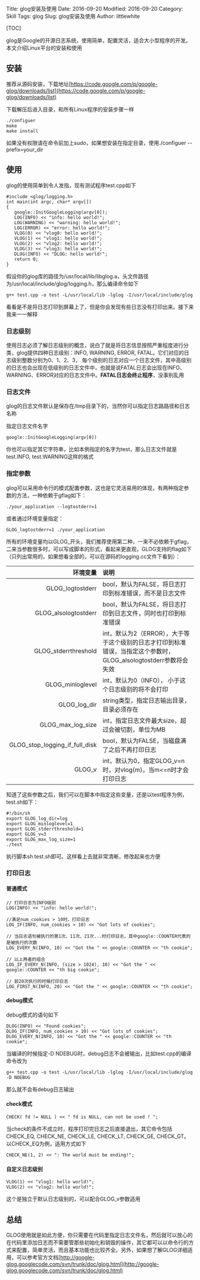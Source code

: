 Title: glog安装及使用
Date: 2016-09-20
Modified: 2016-09-20
Category: Skill
Tags: glog
Slug: glog安装及使用
Author: littlewhite

[TOC]

glog是Google的开源日志系统，使用简单，配置灵活，适合大小型程序的开发。本文介绍Linux平台的安装和使用

## 安装
推荐从源码安装，下载地址[https://code.google.com/p/google-glog/downloads/list](https://code.google.com/p/google-glog/downloads/list)

下载解压后进入目录，和所有Linux程序的安装步骤一样

    ./configuer
    make
    make install
    
如果没有权限请在命令前加上sudo，如果想安装在指定目录，使用./configuer --prefix=your_dir

## 使用
glog的使用简单到令人发指，现有测试程序test.cpp如下

    #include <glog/logging.h>
    int main(int argc, char* argv[])
    {
       google::InitGoogleLogging(argv[0]);
       LOG(INFO) << "info: hello world!";
       LOG(WARNING) << "warning: hello world!";
       LOG(ERROR) << "error: hello world!";
       VLOG(0) << "vlog0: hello world!";
       VLOG(1) << "vlog1: hello world!";
       VLOG(2) << "vlog2: hello world!";
       VLOG(3) << "vlog3: hello world!";
       DLOG(INFO) << "DLOG: hello world!";
       return 0;
    }
    
假设你的glog库的路径为/usr/local/lib/libglog.a，头文件路径为/usr/local/include/glog/logging.h，那么编译命令如下

    g++ test.cpp -o test -L/usr/local/lib -lglog -I/usr/local/include/glog
    
看看是不是将日志打印到屏幕上了，但是你会发现有些日志没有打印出来。接下来我来一一解释

### 日志级别
使用日志必须了解日志级别的概念，说白了就是将日志信息按照严重程度进行分类，glog提供四种日志级别：INFO, WARNING, ERROR, FATAL。它们对应的日志级别整数分别为0、1、2、3， 每个级别的日志对应一个日志文件，其中高级别的日志也会出现在低级别的日志文件中，也就是说FATAL日志会出现在INFO、WARNING、ERROR对应的日志文件中。**FATAL日志会终止程序**，没事别乱用

### 日志文件

glog的日志文件默认是保存在/tmp目录下的，当然你可以指定日志路路径和日志名称

指定日志文件名字

    google::InitGoogleLogging(argv[0])
    
你也可以指定其它字符串，比如本例指定的名字为test，那么日志文件就是test.INFO, test.WARNING这样的格式

### 指定参数
glog可以采用命令行的模式配置参数，这也是它灵活易用的体现，有两种指定参数的方法，一种依赖于gflag如下：

    ./your_application --logtostderr=1
    
或者通过环境变量指定：

    GLOG_logtostderr=1 ./your_application
    
所有的环境变量均以GLOG_开头，我们推荐使用第二种，一来不必依赖于gflag，二来当参数很多时，可以写成脚本的形式，看起来更直观，GLOG支持的flag如下（只列出常用的，如果想看全部的，可以在源码的logging.cc文件下看到）：

环境变量 | 说明
---: | :---
GLOG_logtostderr | bool，默认为FALSE，将日志打印到标准错误，而不是日志文件
GLOG_alsologtostderr | bool，默认为FALSE，将日志打印到日志文件，同时也打印到标准错误
GLOG_stderrthreshold | int，默认为2（ERROR），大于等于这个级别的日志才打印到标准错误，当指定这个参数时，GLOG_alsologtostderr参数将会失效
GLOG_minloglevel | int，默认为0（INFO）， 小于这个日志级别的将不会打印
GLOG\_log\_dir | string类型，指定日志输出目录，目录必须存在
GLOG\_max\_log\_size | int，指定日志文件最大size，超过会被切割，单位为MB
GLOG\_stop\_logging\_if\_full\_disk | bool，默认为FALSE，当磁盘满了之后不再打印日志
GLOG_v | int，默认为0，指定GLOG_v=n时，对vlog(m)，当m<=n时才会打印日志

知道了这些参数之后，我们可以在脚本中指定这些变量，还是以test程序为例，test.sh如下：

    #!/bin/sh
    export GLOG_log_dir=log
    export GLOG_minloglevel=1
    export GLOG_stderrthreshold=1
    export GLOG_v=3
    export GLOG_max_log_size=1
    ./test

执行脚本sh test.sh即可。这样看上去就非常清晰，修改起来也方便

### 打印日志

#### 普通模式

    // 打印日志为INFO级别
    LOG(INFO) << "info: hello world!";
    
    //满足num_cookies > 10时，打印日志
    LOG_IF(INFO, num_cookies > 10) << "Got lots of cookies";
    
    // 当日志语句被执行的第1次、11次、21次...时打印日志，其中google::COUNTER代表的是被执行的次数
    LOG_EVERY_N(INFO, 10) << "Got the " << google::COUNTER << "th cookie";
    
    // 以上两者的组合
    LOG_IF_EVERY_N(INFO, (size > 1024), 10) << "Got the " << google::COUNTER << "th big cookie";

    // 前20次执行的时候打印日志
    LOG_FIRST_N(INFO, 20) << "Got the " << google::COUNTER << "th cookie";


#### debug模式
debug模式的语句如下

    DLOG(INFO) << "Found cookies";
    DLOG_IF(INFO, num_cookies > 10) << "Got lots of cookies";
    DLOG_EVERY_N(INFO, 10) << "Got the " << google::COUNTER << "th cookie";

当编译的时候指定-D NDEBUG时，debug日志不会被输出，比如test.cpp的编译命令改为

    g++ test.cpp -o test -L/usr/local/lib -lglog -I/usr/local/include/glog -D NDEBUG

那么就不会有debug日志输出

#### check模式
    CHECK( fd != NULL ) << " fd is NULL, can not be used ! ";
    
当check的条件不成立时，程序打印完日志之后直接退出，其它命令包括CHECK_EQ, CHECK_NE, CHECK_LE, CHECK_LT, CHECK_GE, CHECK_GT。以CHECK_EQ为例，适用方式如下

    CHECK_NE(1, 2) << ": The world must be ending!";
    
#### 自定义日志级别
    VLOG(1) << "vlog1: hello world!";
    VLOG(2) << "vlog2: hello world!";
    
这个是独立于默认日志级别的，可以配合GLOG_v参数适用

## 总结
GLOG使用就是如此方便，你只需要在代码里指定日志文件名，然后就可以放心的在代码里添加日志而不需要管那些初始化和销毁的操作，其它都可以以命令行的方式来配置，简单灵活，而且基本功能也比较齐全。另外，如果想了解GLOG详细适用，可以参考官方文档[http://google-glog.googlecode.com/svn/trunk/doc/glog.html](http://google-glog.googlecode.com/svn/trunk/doc/glog.html)




 
 





